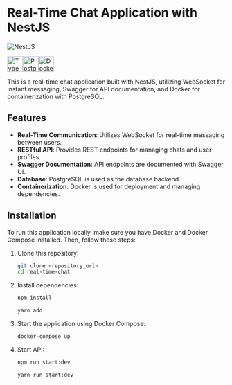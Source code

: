 # Real-Time Chat Application with NestJS

![NestJS](https://nestjs.com/img/logo_text.svg)

<p align="left">
<a href="https://www.typescriptlang.org/" target="_blank" rel="noreferrer"><img src="https://raw.githubusercontent.com/danielcranney/readme-generator/main/public/icons/skills/typescript-colored.svg" width="36" height="36" alt="TypeScript" /></a><a  src="https://raw.githubusercontent.com/danielcranney/readme-generator/main/public/icons/skills/mongodb-colored.svg" width="36" height="36" alt="MongoDB" /></a><a href="https://www.postgresql.org/" target="_blank" rel="noreferrer"><img src="https://raw.githubusercontent.com/danielcranney/readme-generator/main/public/icons/skills/postgresql-colored.svg" width="36" height="36" alt="PostgreSQL" /></a><a href="https://www.docker.com/" target="_blank" rel="noreferrer"><img src="https://raw.githubusercontent.com/danielcranney/readme-generator/main/public/icons/skills/docker-colored.svg" width="36" height="36" alt="Docker" /></a>
</p>
This is a real-time chat application built with NestJS, utilizing WebSocket for instant messaging, Swagger for API documentation, and Docker for containerization with PostgreSQL.

## Features

- **Real-Time Communication**: Utilizes WebSocket for real-time messaging between users.
- **RESTful API**: Provides REST endpoints for managing chats and user profiles.
- **Swagger Documentation**: API endpoints are documented with Swagger UI.
- **Database**: PostgreSQL is used as the database backend.
- **Containerization**: Docker is used for deployment and managing dependencies.

## Installation

To run this application locally, make sure you have Docker and Docker Compose installed. Then, follow these steps:

1. Clone this repository:
   ```bash
   git clone <repository_url>
   cd real-time-chat
   ```
2. Install dependencies:

   ```bash
   npm install
   ```

   ```bash
   yarn add
   ```

3. Start the application using Docker Compose:
   ```bash
   docker-compose up
   ```
4. Start API:
   ```bash
   npm run start:dev
   ```
   ```bash
   yarn run start:dev
   ```
